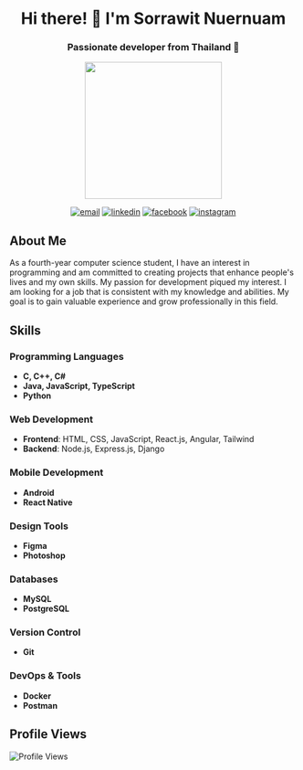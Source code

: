 <h1 align="center">Hi there! 👋 I'm Sorrawit Nuernuam</h1>
<h3 align="center">Passionate developer from Thailand 🌟</h3>

<p align="center">
  <img src="https://media2.giphy.com/media/v1.Y2lkPTc5MGI3NjExZ3llcXZ6N2Fxd2J6dW81ZnR1ODdoYjF6cXMwM2c2ZWI4eXo1cTA4dCZlcD12MV9pbnRlcm5hbF9naWZfYnlfaWQmY3Q9cw/FCffpN404oRZpFbSzl/giphy.gif" width="240" autoplay />
</p>

<p align="center">
  <a href="mailto:sorrawit.nuernuam@gmail.com"><img src="https://img.shields.io/badge/Email-sorrawit.nuernuam%40gmail.com-red" alt="email"/></a>
  <a href="https://linkedin.com/in/sorrawit-nuernuam-288b82230/"><img src="https://img.shields.io/badge/LinkedIn-Connect-blue" alt="linkedin"/></a>
  <a href="https://www.facebook.com/profile.php?id=100006255493839"><img src="https://img.shields.io/badge/Facebook-Follow-blue" alt="facebook"/></a>
  <a href="https://www.instagram.com/pondy_zzz/?hl=en"><img src="https://img.shields.io/badge/Instagram-Follow-blue" alt="instagram"/></a>
</p>

## About Me

As a fourth-year computer science student, I have an interest in programming and am committed to creating projects that enhance people's lives and my own skills. My passion for development piqued my interest. I am looking for a job that is consistent with my knowledge and abilities. My goal is to gain valuable experience and grow professionally in this field.

## Skills

### Programming Languages
- **C, C++, C#**
- **Java, JavaScript, TypeScript**
- **Python**

### Web Development
- **Frontend**: HTML, CSS, JavaScript, React.js, Angular, Tailwind
- **Backend**: Node.js, Express.js, Django

### Mobile Development
- **Android**
- **React Native**

### Design Tools
- **Figma**
- **Photoshop**

### Databases
- **MySQL**
- **PostgreSQL**

### Version Control
- **Git**

### DevOps & Tools
- **Docker**
- **Postman**

## Profile Views

![Profile Views](https://komarev.com/ghpvc/?username=pondrick&color=blue)

